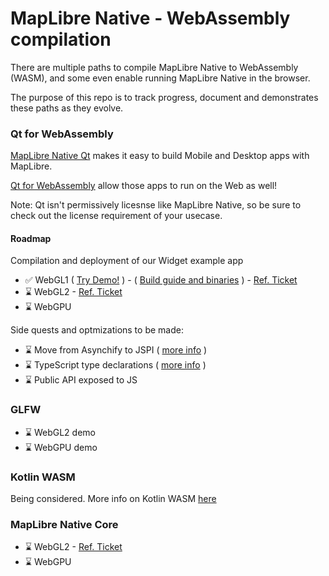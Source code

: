 # MapLibre Native - WebAssembly compilation

There are multiple paths to compile MapLibre Native to WebAssembly (WASM), and some even enable running MapLibre Native in the browser.

The purpose of this repo is to track progress, document and demonstrates these paths as they evolve.

### Qt for WebAssembly

[MapLibre Native Qt](https://github.com/maplibre/maplibre-native-qt) makes it easy to build Mobile and Desktop apps with MapLibre.

[Qt for WebAssembly](https://doc.qt.io/qt-6/wasm.html) allow those apps to run on the Web as well!

Note: Qt isn't permissively licesnse like MapLibre Native, so be sure to check out the license requirement of your usecase.

#### Roadmap
Compilation and deployment of our Widget example app
- ✅ WebGL1 ( [Try Demo!](https://maplibre-native-wasm-dist.pages.dev/qt-opengl2/) ) - ( [Build guide and binaries](https://github.com/birkskyum/maplibre-native-wasm-dist/tree/main/qt-opengl2) ) - [Ref. Ticket](https://github.com/maplibre/maplibre-native-qt/issues/49)
- ⌛ WebGL2 - [Ref. Ticket
](https://github.com/maplibre/maplibre-native-qt/issues/147)
- ⌛ WebGPU

Side quests and optmizations to be made:
- ⌛ Move from Asynchify to JSPI ( [more info](https://v8.dev/blog/jspi) )
- ⌛ TypeScript type declarations ( [more info](https://github.com/emscripten-core/emscripten/blob/main/ChangeLog.md#3157---041024) )
- ⌛ Public API exposed to JS

### GLFW
- ⌛ WebGL2 demo
- ⌛ WebGPU demo

### Kotlin WASM

Being considered. More info on Kotlin WASM [here](https://kotlinlang.org/docs/wasm-overview.html)

### MapLibre Native Core

- ⌛ WebGL2 - [Ref. Ticket](https://github.com/maplibre/maplibre-native/issues/2554)
- ⌛ WebGPU
